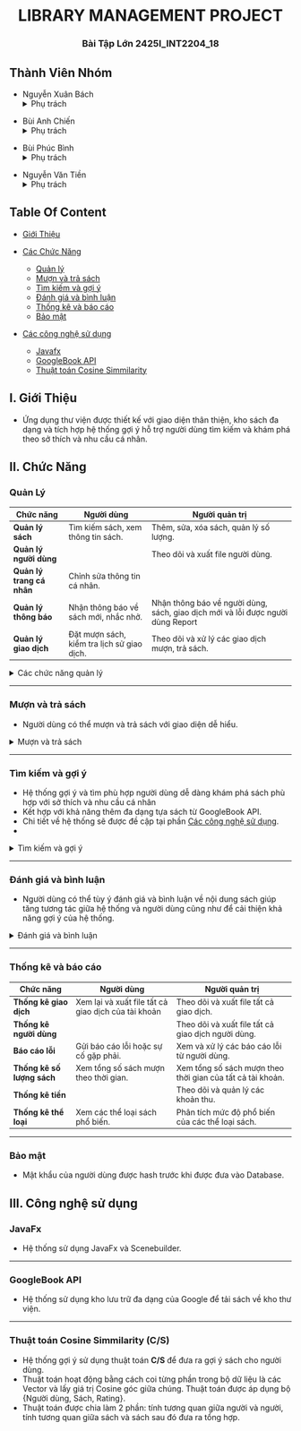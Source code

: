 
<center>

# LIBRARY MANAGEMENT PROJECT 
### Bài Tập Lớn 2425I_INT2204_18

</center>


## Thành Viên Nhóm

- Nguyễn Xuân Bách
  <details>
  <summary>Phụ trách </summary>
  notification, browsing, bookdetail và các logic, database, phụ trách fix sau merge, dashboard, interface lắng nghe thay đổi.
</details>

- Bùi Anh Chiến
  <details>
  <summary>Phụ trách </summary>
  login signup forgotpassword,  phần setting,  đa luồng.
</details>

- Bùi Phúc Bình
  <details>
  <summary>Phụ trách </summary>
  card, borrowtransaction, trending books, profile, report.
</details>

- Nguyễn Văn Tiền
  <details>
  <summary>Phụ trách </summary>
  Chuyển các phần từ client sang admin, gợi ý sách.
</details>
  

## Table Of Content

- [Giới Thiệu](#introduction)


- [Các Chức Năng](#feature) 
   - [Quản lý](#feature1)
   - [Mượn và trả sách](#feature2)
   - [Tìm kiếm và gợi ý](#feature3)
   - [Đánh giá và bình luận](#feature4)
   - [Thống kê và báo cáo](#feature5)
   - [Bảo mật](#feature5)
 - [Các công nghệ sử dụng](#Tech)
    - [Javafx](#Tech1)
    - [GoogleBook API](#Tech2)
    - [Thuật toán Cosine  Simmilarity](#Tech3)
  
  
 


## I. Giới Thiệu <a name="introduction"></a>

  - Ứng dụng thư viện được thiết kế với giao diện thân thiện, kho sách đa dạng và tích hợp hệ thống gợi ý hỗ trợ người dùng tìm kiếm và khám phá theo sở thích và nhu cầu cá nhân.


## II. Chức Năng <a name="feature"></a>

### Quản Lý <a name="feature1"></a>
| **Chức năng**          | **Người dùng**                                     | **Người quản trị**                                    |
|-------------------------|---------------------------------------------------|------------------------------------------------------|
| **Quản lý sách**        | Tìm kiếm sách, xem thông tin sách.                | Thêm, sửa, xóa sách, quản lý số lượng.              |
| **Quản lý người dùng**  |                                     |  Theo dõi và xuất file người dùng.              |
| **Quản lý trang cá nhân** | Chỉnh sửa thông tin cá nhân.                      |             |
| **Quản lý thông báo**   | Nhận thông báo về sách mới, nhắc nhở.             | Nhận thông báo về người dùng, sách, giao dịch mới và lỗi được người dùng Report            |
| **Quản lý giao dịch**   | Đặt mượn sách, kiểm tra lịch sử giao dịch.        | Theo dõi và xử lý các giao dịch mượn, trả sách.     |

<details>
  <summary>Các chức năng quản lý </summary>
  <div style="display: flex; gap: 10px;">
    <img src= pictures/adminbookvie.png alt="Ảnh 1" width="150" style="border-radius: 15px;">
  </div>



  <div style="display: flex; gap: 10px;">
    <img src= pictures/dashboard.png alt="Ảnh 2" width="150" style="border-radius: 15px;">
  </div>

</details>


---
### Mượn và trả sách <a name="feature2"></a>

- Người dùng có thể mượn và trả sách với giao diện dễ hiểu.

<details>
  <summary>Mượn và trả sách </summary>
  <div style="display: flex; gap: 10px;">
    <img src= pictures/borrow.png alt="Ảnh 1" width="400" style="border-radius: 15px;">
  </div>



  <div style="display: flex; gap: 10px;">
    <img src= pictures/dashboard.png alt="Ảnh 2" width="400" style="border-radius: 15px;">
  </div>

</details>

---

### Tìm kiếm và gợi ý <a name="feature3"></a>

- Hệ thống gợi ý và tìm phù hợp người dùng dễ dàng khám phá sách phù hợp với sở thích và nhu cầu cá nhân 
- Kết hợp với khả năng thêm đa dạng tựa sách từ GoogleBook API.
- Chi tiết về hệ thống sẽ được đề cập tại phần  [Các công nghệ sử dụng](#Tech).
- 
<details>
  <summary>Tìm kiếm và gợi ý </summary>
  <div style="display: flex; gap: 10px;">
    <img src= pictures/borrow.png alt="Ảnh 1" width="400" style="border-radius: 15px;">
  </div>



  <div style="display: flex; gap: 10px;">
    <img src= pictures/rec.png alt="Ảnh 2" width="400" style="border-radius: 15px;">
  </div>

</details>

---
  
### Đánh giá và bình luận <a name="feature4"></a>

- Người dùng có thể tùy ý đánh giá và bình luận về nội dung sách giúp tăng tương tác giữa hệ thống và người dùng cũng như để cải thiện khả năng gợi ý của hệ thống.


<details>
  <summary>Đánh giá và bình luận</summary>
  <div style="display: flex; gap: 10px;">
    <img src= pictures/review.png alt="Ảnh 1" width="400" style="border-radius: 15px;">
 </div>

</details>

---

### Thống kê và báo cáo <a name="feature4"></a>

| **Chức năng**         | **Người dùng**                        | **Người quản trị**                          |
|------------------------|---------------------------------------|---------------------------------------------|
| **Thống kê giao dịch** | Xem lại và xuất file tất cả giao dịch của tài khoản           | Theo dõi và xuất file tất cả giao dịch.     |
| **Thống kê người dùng**|                        | Theo dõi và xuất file tất cả giao dịch người dùng.  |
| **Báo cáo lỗi**        | Gửi báo cáo lỗi hoặc sự cố gặp phải. | Xem và xử lý các báo cáo lỗi từ người dùng. |
| **Thống kê số lượng sách**| Xem tổng số sách mượn theo thời gian.      | Xem tổng số sách mượn theo thời gian của tất cả tài khoản. |
| **Thống kê tiền**         |                            | Theo dõi và quản lý các khoản thu.      |
| **Thống kê thể loại**     | Xem các thể loại sách phổ biến.            | Phân tích mức độ phổ biến của các thể loại sách.  |


---
### Bảo mật <a name="feature5"></a>

- Mật khẩu của người dùng được hash trước khi được đưa vào Database.


## III. Công nghệ sử dụng <a name="Tech"></a>

### JavaFx <a name="Tech1"></a>

- Hệ thống sử dụng JavaFx và Scenebuilder.
  
---

### GoogleBook API <a name="Tech2"></a>

- Hệ thống sử dụng kho lưu trữ đa dạng của Google để tải sách về kho thư viện.
  
--- 
### Thuật toán Cosine Simmilarity (C/S) <a name="Tech3"></a>

- Hệ thống gợi ý sử dụng thuật toán **C/S** để đưa ra gợi ý sách cho người dùng.
- Thuật toán hoạt động bằng cách coi từng phần trong bộ dữ liệu là các Vector và lấy giá trị Cosine góc giữa chúng. Thuật toán được áp dụng bộ {Người dùng, Sách, Rating}.
- Thuật toán được chia làm 2 phần: tính tương quan giữa người và người, tính tương quan giữa sách và sách sau đó đưa ra tổng hợp. 




